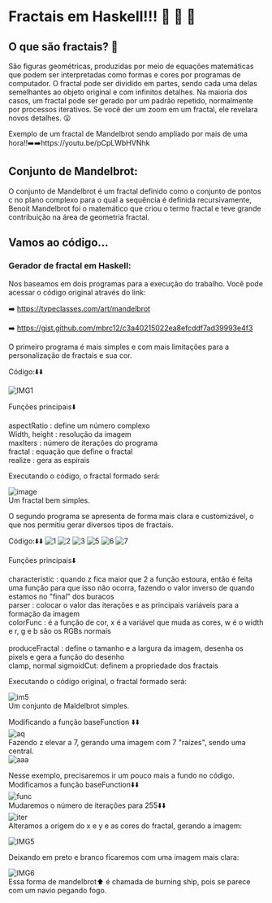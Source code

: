 # Fractais em Haskell!!! :star_struck: :star_struck: :star_struck:

## O que são fractais? :thinking:	

São figuras geométricas, produzidas por meio de equações matemáticas que podem ser interpretadas como formas e cores por programas de computador. O fractal pode ser dividido em partes, sendo cada uma delas semelhantes ao objeto original e com infinitos detalhes. Na maioria dos casos, um fractal pode ser gerado por um padrão repetido, normalmente por processos iterativos. Se você der um zoom em um fractal, ele revelara novos detalhes. :open_mouth:	

Exemplo de um fractal de Mandelbrot sendo ampliado por mais de uma hora!!➡️➡️https://youtu.be/pCpLWbHVNhk

## Conjunto de Mandelbrot:

O conjunto de Mandelbrot é um fractal definido como o conjunto de pontos c no plano complexo para o qual a sequência é definida recursivamente, Benoit Mandelbrot foi o matemático que criou o termo fractal e teve grande contribuição na área de geometria fractal. 

## Vamos ao código...

### Gerador de fractal em Haskell:

Nos baseamos em dois programas para a execução do trabalho. Você pode acessar o código original através do link:

➡️ https://typeclasses.com/art/mandelbrot

➡️ https://gist.github.com/mbrc12/c3a40215022ea8efcddf7ad39993e4f3

O primeiro programa é mais simples e com mais limitações para a personalização de fractais e sua cor.

Código:⬇️⬇️

![IMG1](https://user-images.githubusercontent.com/93085789/176334678-e6b32822-ff16-4814-9908-bad6de55a32b.jpeg)

Funções principais⬇️

aspectRatio : define um número complexo <br/>
Width, height : resolução da imagem <br/>
maxIters : número de iterações do programa <br/>
fractal : equação que define o fractal <br/>
realize : gera as espirais <br/>

Executando o código, o fractal formado será:

![image](https://user-images.githubusercontent.com/93085789/176335333-9daaa435-fca6-41f0-ad16-1a2db3228768.png) <br/>
Um fractal bem simples.

O segundo programa se apresenta de forma mais clara e customizável, o que nos permitiu gerar diversos tipos de fractais. 

Código:⬇️⬇️
![1](https://user-images.githubusercontent.com/93085789/176339894-6dc9244e-5b83-44ac-8052-b7a540a33806.jpeg)
![2](https://user-images.githubusercontent.com/93085789/176339916-4cf2f800-f1bf-4592-af92-78a1b9bd631e.jpeg)
![3](https://user-images.githubusercontent.com/93085789/176339929-f892ad48-ac87-4850-8197-60259a425b65.jpeg)
![5](https://user-images.githubusercontent.com/93085789/176339958-400d812c-8b1d-4613-9bbc-70d9a711da4d.jpeg)
![6](https://user-images.githubusercontent.com/93085789/176339971-5b49154d-0ce0-48f6-b2d7-b852ef2c4d17.jpeg)
![7](https://user-images.githubusercontent.com/93085789/176339992-cc1f5c0f-18a5-4de1-bd03-22879237ad9f.jpeg)

Funções principais⬇️

characteristic : quando z fica maior que 2 a função estoura, então é feita uma função para que isso não ocorra, fazendo o valor inverso de quando estamos no "final" dos buracos <br/>
parser : colocar o valor das iterações e as principais variáveis para a formação da imagem <br/>
colorFunc : é a função de cor, x é a variável que muda as cores, w é o width e r, g e b são os RGBs normais <br/>  
produceFractal : define o tamanho e a largura da imagem, desenha os pixels e gera a função do desenho <br/>
clamp, normal sigmoidCut: definem a propriedade dos fractais <br/>

Executando o código original, o fractal formado será:

![im5](https://user-images.githubusercontent.com/93085789/176442811-2f6fd5cc-1fee-499c-a57c-487425353a99.png) <br/>
Um conjunto de Maldelbrot simples.

Modificando a função baseFunction ⬇️⬇️ <br/>
![aq](https://user-images.githubusercontent.com/93085789/176443832-ee6bcc19-d3ce-4b5d-82e0-e0ed8235584d.jpeg) <br/>
Fazendo z elevar a 7, gerando uma imagem com 7 "raízes", sendo uma central. <br/>
![aaa](https://user-images.githubusercontent.com/93085789/176444450-fc68ac11-f28a-4235-b5b0-46df8594b897.jpeg) <br/>

Nesse exemplo, precisaremos ir um pouco mais a fundo no código.
Modificamos a função baseFunction⬇️⬇️ <br/>
![func](https://user-images.githubusercontent.com/93085789/176439831-1bbbfe17-24f5-47ce-b727-82bdb35e1e11.jpeg) <br/>
Mudaremos o número de iterações para 255⬇️⬇️ <br/>
![iter](https://user-images.githubusercontent.com/93085789/176440244-7f659bc5-7428-4242-ae4c-419cf45d5826.jpeg) <br/>
Alteramos a origem do x e y e as cores do fractal, gerando a imagem: <br/>

![IMG5](https://user-images.githubusercontent.com/93085789/176439210-c2802a22-68f1-47a4-a24d-a0a42e6ad355.jpeg) <br/>

Deixando em preto e branco ficaremos com uma imagem mais clara: <br/>

![IMG6](https://user-images.githubusercontent.com/93085789/176439273-1ba64521-8a39-4b35-b49a-c5f8af83fb09.jpeg) <br/>
Essa forma de mandelbrot⬆️ é chamada de burning ship, pois se parece com um navio pegando fogo.
